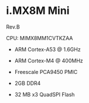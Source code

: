 # i.MX8M Mini

Rev.B

CPU: MIMX8MM1CVTKZAA

* ARM Cortex-A53 @ 1.6GHz
* ARM Cortex-M4 @ 400MHz

* Freescale PCA9450 PMIC
* 2GB DDR4
* 32 MB x3 QuadSPI Flash
